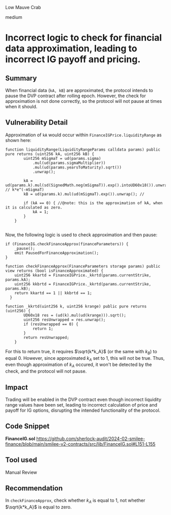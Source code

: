 Low Mauve Crab

medium

# Incorrect logic to check for financial data approximation, leading to incorrect IG payoff and pricing.

## Summary
When financial data (`kA, kB`) are approximated, the protocol intends to pause the DVP contract after rolling epoch. However, the check for approximation is not done correctly, so the protocol will not pause at times when it should.

## Vulnerability Detail

Approximation of `kA` would occur within `FinanceIGPrice.liquidityRange` as shown here:
```solidity
function liquidityRange(LiquidityRangeParams calldata params) public pure returns (uint256 kA, uint256 kB) {
        uint256 mSigmaT = ud(params.sigma)
            .mul(ud(params.sigmaMultiplier))
            .mul(ud(params.yearsToMaturity).sqrt())
            .unwrap();

        kA = ud(params.k).mul(sd(SignedMath.neg(mSigmaT)).exp().intoUD60x18()).unwrap(); // k*e^(-mSigmaT)
        kB = ud(params.k).mul(ud(mSigmaT).exp()).unwrap(); //

        if (kA == 0) { //@note: this is the approximation of kA, when it is calculated as zero.
            kA = 1;
        }
    }
    
```
Now, the following logic is used to check approximation and then pause:
```solidity
if (FinanceIG.checkFinanceApprox(financeParameters)) {
    _pause();
    emit PausedForFinanceApproximation();
}
```
```solidity
function checkFinanceApprox(FinanceParameters storage params) public view returns (bool isFinanceApproximated) {
    uint256 kkartd = FinanceIGPrice._kkrtd(params.currentStrike, params.kA);
    uint256 kkbrtd = FinanceIGPrice._kkrtd(params.currentStrike, params.kB);
    return kkartd == 1 || kkbrtd == 1;
  }
```
```solidity
function _kkrtd(uint256 k, uint256 krange) public pure returns (uint256) {
        UD60x18 res = (ud(k).mul(ud(krange))).sqrt();
        uint256 resUnwrapped = res.unwrap();
        if (resUnwrapped == 0) {
            return 1;
        }
        return resUnwrapped;
    }
```

For this to return true, it requires $\sqrt{k*k_A}$ (or the same with $k_B$) to equal $0$. However, since approximated $k_A$ set to $1$, this will not be true. Thus, even though approximation of $k_A$ occured, it won't be detected by the check, and the protocol will not pause. 

## Impact
Trading will be enabled in the DVP contract even though incorrect liquidity range values have been set, leading to incorrect calculation of price and payoff for IG options, disrupting the intended functionality of the protocol. 

## Code Snippet
**FinanceIG.sol**
https://github.com/sherlock-audit/2024-02-smilee-finance/blob/main/smilee-v2-contracts/src/lib/FinanceIG.sol#L151-L155

## Tool used

Manual Review

## Recommendation
In `checkFinanceApprox`, check whether $k_A$ is equal to 1, not whether $\sqrt{k*k_A}$ is equal to zero.
